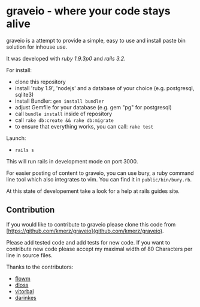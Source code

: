 # graveio - where your code stays alive

graveio is a attempt to provide a simple, easy to use and install paste bin
solution for inhouse use.

It was developed with *ruby 1.9.3p0* and *rails 3.2*.

For install:
-  clone this repository
-  install 'ruby 1.9', 'nodejs' and a database of your choice (e.g. postgresql, sqlite3)
-  install Bundler: `gem install bundler`
-  adjust Gemfile for your database (e.g. gem "pg" for postgresql)
-  call `bundle install` inside of repository
-  call `rake db:create && rake db:migrate`
-  to ensure that everything works, you can call: `rake test`

Launch:
-  `rails s`

This will run rails in development mode on port 3000.

For easier posting of content to graveio, you can use bury, a ruby command line
tool which also integrates to vim. You can find it in `public/bin/bury.rb`.

At this state of developement take a look for a help at rails guides site.

## Contribution

If you would like to contribute to graveio please clone this code from
[https://github.com/kmerz/graveio](github.com/kmerz/graveio).

Please add tested code and add tests for new code. If you want to contribute new
code please accept my maximal width of 80 Characters per line in source files.

Thanks to the contributors:
-  [flowm](https://github.com/flowm)
-  [dloss](https://github.com/dloss)
-  [vitorbal](https://github.com/vitorbal)
-  [darinkes](https://github.com/darinkes)
